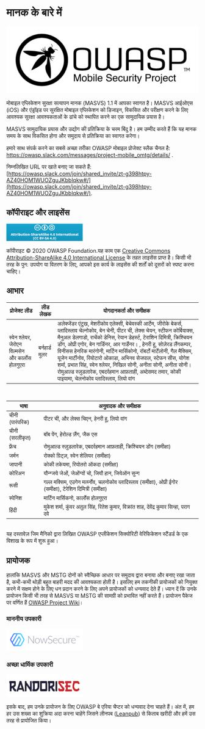 # मानक के बारे में

<img src="images/OWASP_logo.png" title="OWASP LOGO" />

मोबाइल एप्लिकेशन सुरक्षा सत्यापन मानक (MASVS) 1.1 में आपका स्वागत है। MASVS आईओएस (iOS) और एंड्रॉइड पर सुरक्षित मोबाइल एप्लिकेशन को डिजाइन, विकसित और परीक्षण करने के लिए आवश्यक सुरक्षा आवश्यकताओं के ढांचे को स्थापित करने का एक सामुदायिक प्रयास है।

MASVS सामुदायिक प्रयास और उद्योग की प्रतिक्रिया के चरम बिंदु है। हम उम्मीद करते हैं कि यह मानक समय के साथ विकसित होगा और समुदाय से प्रतिक्रिया का स्वागत करेगा।

हमारे साथ संपर्क करने का सबसे अच्छा तरीका OWASP मोबाइल प्रोजेक्ट स्लैक चैनल है: <https://owasp.slack.com/messages/project-mobile_omtg/details/> .

निम्नलिखित URL पर खाते बनाए जा सकते हैं: [https://owasp.slack.com/join/shared_invite/zt-g398htpy-AZ40HOM1WUOZguJKbblqkw#/](https://owasp.slack.com/join/shared_invite/zt-g398htpy-AZ40HOM1WUOZguJKbblqkw#/).

## कॉपीराइट और लाइसेंस

[<img src="images/CC-license.png" title="License" width="200px" height="45px" />](https://creativecommons.org/licenses/by-sa/4.0/)

कॉपीराइट © 2020 OWASP Foundation.यह काम एक [Creative Commons Attribution-ShareAlike 4.0 International License](https://creativecommons.org/licenses/by-sa/4.0/) के तहत लाइसेंस प्राप्त है। किसी भी तरह के पुन: उपयोग या वितरण के लिए, आपको इस कार्य के लाइसेंस की शर्तों को दूसरों को स्पष्ट करना चाहिए।

<div style="page-break-after: always; visibility: hidden">
</div>

## आभार

|  प्रोजेक्ट लीड  |  लीड लेखक  |  योगदानकर्ता और समीक्षक  |
|  ---------  |  ---------  |  -------------------  |
|स्वेन श्लेयर, जेरोएन विल्मसेन और कार्लोस होलगुएरा|बर्नहार्ड मुलर| अलेक्जेंडर एंटुख, मेशरीकोव एलेक्सी, बेचेवस्की आर्टेम, जीरोके बेकर्स, व्लादिस्लाव चेल्नोकोव, बेन चेनी, पीटर ची, लेक्स चेयन, स्टीफन कोर्बियाक्स, मैनुअल डेलगाडो, राचेंको डेनिस, रेयान डेहर्स्ट, टेराशिन दिमित्री, क्रिश्चियन डोंग, ओप्री एगोर, बेन गार्डिनर, आर गार्डेनर। , हेनरी हू, सोज़ेरड लैंगकम्पर, विनीसस हेनरिक मारंगोनी, मार्टिन मार्सिकोनो, रॉबर्टो मार्टेलोनी, गैल मैक्सिम, यूजेन मार्टीनोव, रियोटारो ओकाडा, अभिनव सेजपाल, स्टेफन सीस, योगेश शर्मा, प्रभात सिंह, स्वेन श्लेयर, निखिल सोनी, अनीता सोनी, अनीता सोनी। रोमुआल्ड स्ज़ुडलारेक, एबदर्रहमान आफ़ताही, अब्देसमद तमार, कोकी पाइयामा, चेलनोकोव व्लादिस्लाव, लियो वांग |
<br/>

| भाषा  | अनुवादक और समीक्षक |
| --- | ------------------  |
| चीनी (पारंपरिक)| पीटर ची, और लेक्स चिएन, हेनरी हू, लियो वांग|
| चीनी (सरलीकृत)| बॉब पेंग, हेरोल्ड ज़ैंग, जैक एस|
| फ्रेंच | रोमुआल्ड स्ज़ुडलारेक, एबदर्रहमान आफ़ताही, क्रिश्चियन डोंग (समीक्षा)|
| जर्मन | रोक्को ग्रिट्ज़, स्वेन शेलियर (समीक्षा)|
| जापानी | कोकी तकेयमा, रियोतरो ऑकदा (समीक्षा)|
| कोरिअन| यौन्ग्जये जेओं, जेओंग्वों चो, जियौ हान, जियेऑन सुन्ग|
| रूसी | गल्ल मक्सिम, एउगेन मर्त्य्नोव, चलनोकोव व्लादिस्लाव (समीक्षा), ओप्री ईगोर (समीक्षा), टेरेशिन दिमित्री (समीक्षा)|
|स्पेनिश | मार्टिन मार्सिकनो, कार्लोस होलगुएरा|
|हिंदी | मुकेश शर्मा, कुंवर अतुल सिंह, रितेश कुमार, विक्रांत शाह, देवेंद्र कुमार सिन्हा, पराग दवे|
<br/>
यह दस्तावेज़ जिम मैनिको द्वारा लिखित OWASP एप्लीकेशन सिक्योरिटी वेरिफिकेशन स्टैंडर्ड के एक विशाख के रूप में शुरू हुआ।

## प्रायोजक

हालांकि MASVS और MSTG दोनों को स्वैच्छिक आधार पर समुदाय द्वारा बनाया और बनाए रखा जाता है, कभी-कभी थोड़ी बहुत बाहरी मदद की आवश्यकता होती है। इसलिए हम तकनीकी प्रायोजकों को नियुक्त करने में सक्षम होने के लिए धन प्रदान करने के लिए अपने प्रायोजकों को धन्यवाद देते हैं। ध्यान दें कि उनके प्रायोजन किसी भी तरह से MASVS या MSTG की सामग्री को प्रभावित नहीं करते हैं। प्रायोजन पैकेज पर वर्णित हैं [OWASP Project Wiki](https://owasp.org/www-project-mobile-security-testing-guide/#div-sponsorship "OWASP मोबाइल सुरक्षा परीक्षण गाइड प्रायोजन पैकेज")।

### माननीय उपकारी

[<img src="images/NowSecure_logo.png" title="NowSecure" width="200px" height="58px" />](https://www.nowsecure.com/ "NowSecure")

### अच्छा धार्मिक उपकारी

[<img src="images/Randorisec_logo.png" title="Randorisec" width="200px" height="58px" />](https://www.randorisec.fr/ "RandoriSec")

इसके बाद, हम उनके प्रायोजन के लिए OWASP बे एरिया चैप्टर को धन्यवाद देना चाहते हैं। अंत में, हम हर उस शख्स का शुक्रिया अदा करना चाहेंगे जिसने लीनपब ([Leanpub](https://leanpub.com/mobile-security-testing-guide)) से किताब खरीदी और हमें उस तरह से प्रायोजित किया।
